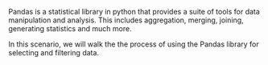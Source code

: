 Pandas is a statistical library in python that provides a suite of tools for data manipulation and analysis. This includes aggregation, merging, joining, generating statistics and much more. 
 
 In this scenario, we will walk the the process of using the Pandas library for selecting and filtering data.

